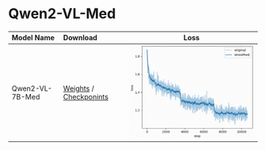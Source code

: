 # Qwen2-VL-Med

|Model Name|Download|Loss|
|:-|:-|:-:|
|Qwen2-VL-7B-Med|[Weights](https://modelscope.cn/models/wangrongsheng/Qwen2-VL-7B-Med) / [Checkponints](https://modelscope.cn/models/wangrongsheng/Qwen2-VL-7B-Med-checkpoints)|![](./assets/loss1.png)|
